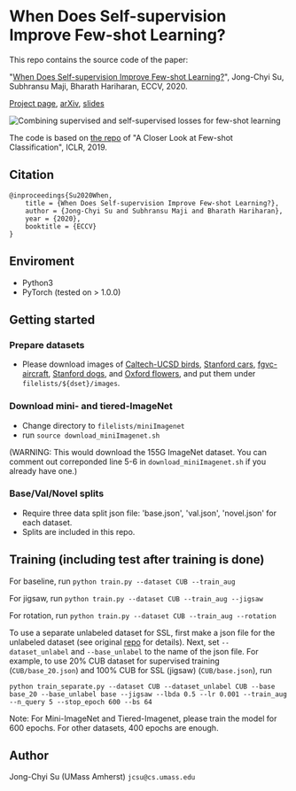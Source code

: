 # When Does Self-supervision Improve Few-shot Learning?

This repo contains the source code of the paper:

"[When Does Self-supervision Improve Few-shot Learning?](https://arxiv.org/abs/1910.03560)", 
Jong-Chyi Su, Subhransu Maji, Bharath Hariharan, ECCV, 2020. <br>

[Project page](https://people.cs.umass.edu/~jcsu/papers/fsl_ssl/), [arXiv](https://arxiv.org/abs/1910.03560), [slides](http://supermoe.cs.umass.edu/fsl_ssl/long_video_slides.pdf)

![Combining supervised and self-supervised losses for few-shot learning](figs/overview5.png)

The code is based on [the repo](https://github.com/wyharveychen/CloserLookFewShot) of "A Closer Look at Few-shot Classification", ICLR, 2019.

## Citation
```
@inproceedings{Su2020When,
	title = {When Does Self-supervision Improve Few-shot Learning?},
	author = {Jong-Chyi Su and Subhransu Maji and Bharath Hariharan},
	year = {2020},
	booktitle = {ECCV}
}
```

## Enviroment
 - Python3
 - PyTorch (tested on > 1.0.0)

## Getting started
### Prepare datasets
* Please download images of [Caltech-UCSD birds](http://www.vision.caltech.edu/visipedia/CUB-200-2011.html), [Stanford cars](https://ai.stanford.edu/~jkrause/cars/car_dataset.html), [fgvc-aircraft](http://www.robots.ox.ac.uk/~vgg/data/fgvc-aircraft/), [Stanford dogs](http://vision.stanford.edu/aditya86/ImageNetDogs/), and [Oxford flowers](https://www.robots.ox.ac.uk/~vgg/data/flowers/102/index.html), and put them under `filelists/${dset}/images`.

### Download mini- and tiered-ImageNet
* Change directory to `filelists/miniImagenet`
* run `source download_miniImagenet.sh` 

(WARNING: This would download the 155G ImageNet dataset. You can comment out correponded line 5-6 in `download_miniImagenet.sh` if you already have one.) 

### Base/Val/Novel splits
* Require three data split json file: 'base.json', 'val.json', 'novel.json' for each dataset.
* Splits are included in this repo.  


## Training (including test after training is done)
For baseline, run ```python train.py --dataset CUB --train_aug```

For jigsaw, run ```python train.py --dataset CUB --train_aug --jigsaw```

For rotation, run ```python train.py --dataset CUB --train_aug --rotation```

To use a separate unlabeled dataset for SSL, first make a json file for the unlabeled dataset (see original [repo](https://github.com/wyharveychen/CloserLookFewShot) for details).
Next, set `--dataset_unlabel` and `--base_unlabel` to the name of the json file. For example, to use 20% CUB dataset for supervised training (`CUB/base_20.json`) and 100% CUB for SSL (jigsaw) (`CUB/base.json`), run

```python train_separate.py --dataset CUB --dataset_unlabel CUB --base base_20 --base_unlabel base --jigsaw --lbda 0.5 --lr 0.001 --train_aug --n_query 5 --stop_epoch 600 --bs 64```

Note: For Mini-ImageNet and Tiered-Imagenet, please train the model for 600 epochs. For other datasets, 400 epochs are enough.

## Author
Jong-Chyi Su (UMass Amherst) `jcsu@cs.umass.edu`
